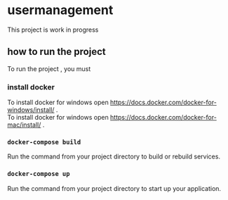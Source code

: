 # usermanagement
This project is work in progress

## how to run the project
To run the project , you must

### install docker 

To install docker for windows open https://docs.docker.com/docker-for-windows/install/ .\
To install docker for windows open https://docs.docker.com/docker-for-mac/install/ .

### `docker-compose build`

Run the command from your project directory to build or rebuild services.

### `docker-compose up`

Run the command from your project directory to start up your application.
